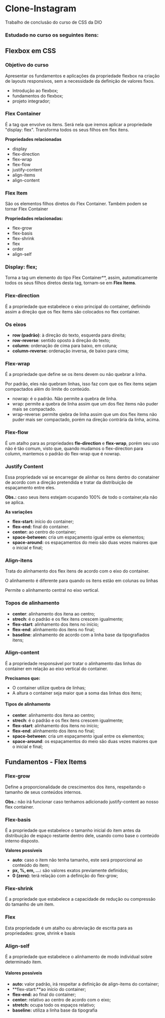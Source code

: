 # Clone-Instagram
Trabalho de conclusão do curso de CSS da DIO

### Estudado no curso os seguintes itens:

## Flexbox em CSS

### Objetivo do curso

Apresentar os fundamentos e aplicações da propriedade flexbox na criação de layouts responsivos, sem a necessidade da definição de valores fixos.

- Introdução ao flexbox;
- fundamentos do flexbox;
- projeto integrador;

### Flex Container

É a tag que envolve os itens. Será nela que iremos aplicar a propriedade "display: flex". Transforma todos os seus filhos em flex itens.

**Propriedades relacionadas**

- display
- flex-direction
- flex-wrap
- flex-flow
- justify-content
- align-items
- align-content

### Flex Item

São os elementos filhos diretos do Flex Container. Também podem se tornar Flex Container

**Propriedades relacionadas:**

- flex-grow
- flex-basis
- flex-shrink
- flex
- order
- align-self

### Display: flex;

Torna a tag um elemento do tipo Flex Container**, assim, automaticamente todos os seus filhos diretos desta tag, tornam-se em **Flex Items**.



### Flex-direction

É a propriedade que estabelece o eixo principal do container, definindo assim a direção que os flex items são colocados no flex container.

### Os eixos

- **row (padrão)**: à direção do texto, esquerda para direita;
- **row-reverse**: sentido oposto à direção do texto;
- **column:** ordenação de cima para baixo, em coluna;
- **column-reverse:** ordenação inversa, de baixo para cima;



### Flex-wrap

É a propriedade que define se os itens devem ou não quebrar a linha.

Por padrão, eles não quebram linhas, isso faz com que os flex items sejam compactados além do limite do conteúdo.

- nowrap: é o padrão. Não permite a quebra de linha.
- wrap: permite a quebra de linha assim que um dos flez items não puder mais se compactado.
- wrap-reverse: permite qiebra de linha assim que um dos flex items não puder mais ser compactado, porém na direção contrária da linha, acima.

### Flex-flow

É um atalho para as  propriedades **fle-direction** e **flex-wrap**, porém seu uso não é tão comum, visto que, quando mudamos o flex-direction para column, mantemos o padrão do flex-wrap que é nowrap.

### Justify Content

Essa propriedade vai se encarregar de alinhar os itens dentro do conatainer de acordo com a direção pretendida e tratar da distribuição de espaçamento entre eles.

**Obs.:** caso seus itens estejam ocupando 100% de todo o container,ela não se aplica.

**As variações**

- **flex-start:** início do container;
- **flex-end:** final do container.
- **center:** ao centro do container;
- **space-between:** cria um espaçamento igual entre os elementos;
- **space-around:** os espaçamentos do meio são duas vezes maiores que o inicial e final;



### Align-itens

Trata do alinhamento dos flex itens de acordo com o eixo do container.

O alinhamento é diferente para quando os itens estão em colunas ou linhas

Permite o alinhamento central no eixo vertical.

### Topos de alinhamento

- **center**: alinhamento dos itena ao centro;
- **strech**: é o padrão e os flex itens crescem igualmente;
- **flex-start**: alinhamento dos itens no início;
- **flex-end**: alinhamento dos itens no final;
- **baseline**: alinhamento de acordo com a linha base da tipografiados itens;

### Align-content

É a propriedade responsável por tratar o alinhamento das linhas do container em relação ao eixo vertical do container.

**Precisamos que:**

- O container utilize quebra de linhas;
- A altura o container seja maior que a soma das linhas dos itens;

#### Tipos de alinhamento

- **center**: alinhamento dos itena ao centro;
- **strech**: é o padrão e os flex itens crescem igualmente;
- **flex-start**: alinhamento dos itens no início;
- **flex-end**: alinhamento dos itens no final;
- **space-between**: cria um espaçamento igual entre os elementos;
- **space-around**: os espaçamentos do meio são duas vezes maiores que o inicial e final;



## Fundamentos - Flex Items

### Flex-grow

Define a proporcionalidade de crescimentos dos itens, respeitando o tamanho de seus conteúdos internos.

**Obs.:** não irá funcionar caso tenhamos adicionado justify-content ao nosso flex container.

### Flex-basis

É a propriedade que estabelece o tamanho inicial do item antes da distribuição de espaço restante dentro dele, usando como base o conteúdo interno disposto.

**Valores possíveis**

- **auto**: caso o item não tenha tamanho, este será proporcional ao conteúdo do item;
- **px, %, em, ...:** são valores exatos previamente definidos;
- **0 (zero):** terá relação com a definição do flex-grow;

### Flex-shrink

É a propriedade que estabelece a capacidade de redução ou compressão do tamanho de um item.

### Flex

Esta propriedade é um atalho ou abreviação de escrita para as propriedades: grow, shrink e basis

### Align-self

É a propriedade que estabelece o alinhamento de modo individual sobre determinado item.

#### Valores possíveis

- **auto:** valor padrão, irá respeitar a definição de align-items do container;
- **flex-start:**ao início do container;
- **flex-end:** ao final do container;
- **center:** relativo ao centro de acordo com o eixo;
- **stretch:** ocupa todo os espaços relativo;
- **baseline:** utiliza a linha base da tipografia
